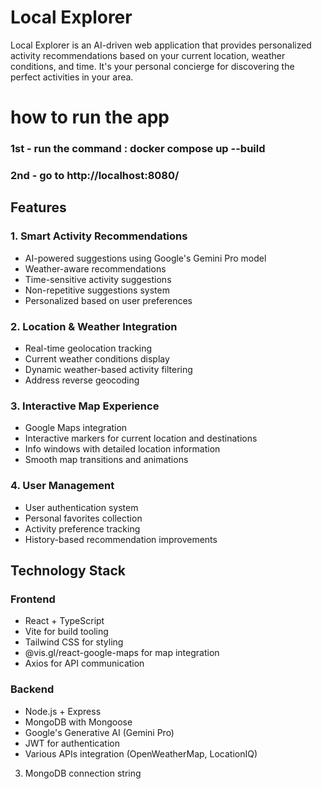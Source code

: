 

# Local Explorer

Local Explorer is an AI-driven web application that provides personalized activity recommendations based on your current location, weather conditions, and time. It's your personal concierge for discovering the perfect activities in your area.

# how to run the app
### 1st - run the command : docker compose up --build
### 2nd - go to http://localhost:8080/


## Features

### 1. Smart Activity Recommendations
- AI-powered suggestions using Google's Gemini Pro model
- Weather-aware recommendations
- Time-sensitive activity suggestions
- Non-repetitive suggestions system
- Personalized based on user preferences

### 2. Location & Weather Integration
- Real-time geolocation tracking
- Current weather conditions display
- Dynamic weather-based activity filtering
- Address reverse geocoding

### 3. Interactive Map Experience
- Google Maps integration
- Interactive markers for current location and destinations
- Info windows with detailed location information
- Smooth map transitions and animations

### 4. User Management
- User authentication system
- Personal favorites collection
- Activity preference tracking
- History-based recommendation improvements

## Technology Stack

### Frontend
- React + TypeScript
- Vite for build tooling
- Tailwind CSS for styling
- @vis.gl/react-google-maps for map integration
- Axios for API communication

### Backend
- Node.js + Express
- MongoDB with Mongoose
- Google's Generative AI (Gemini Pro)
- JWT for authentication
- Various APIs integration (OpenWeatherMap, LocationIQ)

3. MongoDB connection string

